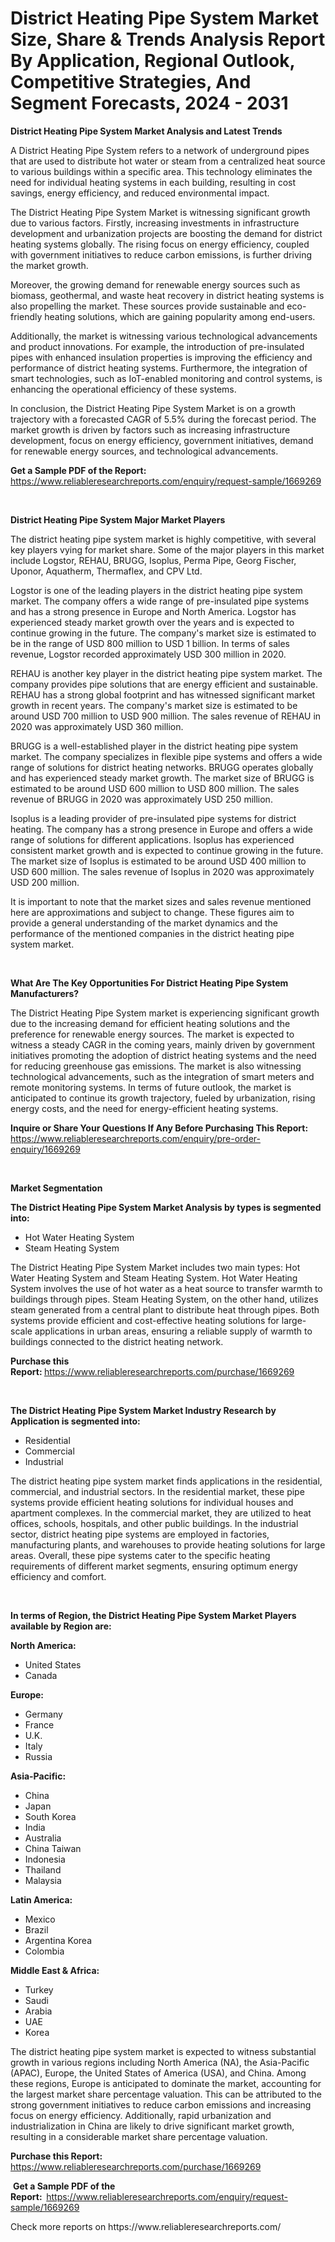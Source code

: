 <p><h1>District Heating Pipe System Market Size, Share & Trends Analysis Report By Application, Regional Outlook, Competitive Strategies, And Segment Forecasts, 2024 - 2031</h1></p><p><strong>District Heating Pipe System Market Analysis and Latest Trends</strong></p>
<p><p>A District Heating Pipe System refers to a network of underground pipes that are used to distribute hot water or steam from a centralized heat source to various buildings within a specific area. This technology eliminates the need for individual heating systems in each building, resulting in cost savings, energy efficiency, and reduced environmental impact.</p><p>The District Heating Pipe System Market is witnessing significant growth due to various factors. Firstly, increasing investments in infrastructure development and urbanization projects are boosting the demand for district heating systems globally. The rising focus on energy efficiency, coupled with government initiatives to reduce carbon emissions, is further driving the market growth.</p><p>Moreover, the growing demand for renewable energy sources such as biomass, geothermal, and waste heat recovery in district heating systems is also propelling the market. These sources provide sustainable and eco-friendly heating solutions, which are gaining popularity among end-users.</p><p>Additionally, the market is witnessing various technological advancements and product innovations. For example, the introduction of pre-insulated pipes with enhanced insulation properties is improving the efficiency and performance of district heating systems. Furthermore, the integration of smart technologies, such as IoT-enabled monitoring and control systems, is enhancing the operational efficiency of these systems.</p><p>In conclusion, the District Heating Pipe System Market is on a growth trajectory with a forecasted CAGR of 5.5% during the forecast period. The market growth is driven by factors such as increasing infrastructure development, focus on energy efficiency, government initiatives, demand for renewable energy sources, and technological advancements.</p></p>
<p><strong>Get a Sample PDF of the Report:&nbsp;</strong> <a href="https://www.reliableresearchreports.com/enquiry/request-sample/1669269">https://www.reliableresearchreports.com/enquiry/request-sample/1669269</a></p>
<p>&nbsp;</p>
<p><strong>District Heating Pipe System Major Market Players</strong></p>
<p><p>The district heating pipe system market is highly competitive, with several key players vying for market share. Some of the major players in this market include Logstor, REHAU, BRUGG, Isoplus, Perma Pipe, Georg Fischer, Uponor, Aquatherm, Thermaflex, and CPV Ltd.</p><p>Logstor is one of the leading players in the district heating pipe system market. The company offers a wide range of pre-insulated pipe systems and has a strong presence in Europe and North America. Logstor has experienced steady market growth over the years and is expected to continue growing in the future. The company's market size is estimated to be in the range of USD 800 million to USD 1 billion. In terms of sales revenue, Logstor recorded approximately USD 300 million in 2020.</p><p>REHAU is another key player in the district heating pipe system market. The company provides pipe solutions that are energy efficient and sustainable. REHAU has a strong global footprint and has witnessed significant market growth in recent years. The company's market size is estimated to be around USD 700 million to USD 900 million. The sales revenue of REHAU in 2020 was approximately USD 360 million.</p><p>BRUGG is a well-established player in the district heating pipe system market. The company specializes in flexible pipe systems and offers a wide range of solutions for district heating networks. BRUGG operates globally and has experienced steady market growth. The market size of BRUGG is estimated to be around USD 600 million to USD 800 million. The sales revenue of BRUGG in 2020 was approximately USD 250 million.</p><p>Isoplus is a leading provider of pre-insulated pipe systems for district heating. The company has a strong presence in Europe and offers a wide range of solutions for different applications. Isoplus has experienced consistent market growth and is expected to continue growing in the future. The market size of Isoplus is estimated to be around USD 400 million to USD 600 million. The sales revenue of Isoplus in 2020 was approximately USD 200 million.</p><p>It is important to note that the market sizes and sales revenue mentioned here are approximations and subject to change. These figures aim to provide a general understanding of the market dynamics and the performance of the mentioned companies in the district heating pipe system market.</p></p>
<p>&nbsp;</p>
<p><strong>What Are The Key Opportunities For District Heating Pipe System Manufacturers?</strong></p>
<p><p>The District Heating Pipe System market is experiencing significant growth due to the increasing demand for efficient heating solutions and the preference for renewable energy sources. The market is expected to witness a steady CAGR in the coming years, mainly driven by government initiatives promoting the adoption of district heating systems and the need for reducing greenhouse gas emissions. The market is also witnessing technological advancements, such as the integration of smart meters and remote monitoring systems. In terms of future outlook, the market is anticipated to continue its growth trajectory, fueled by urbanization, rising energy costs, and the need for energy-efficient heating systems.</p></p>
<p><strong>Inquire or Share Your Questions If Any Before Purchasing This Report:</strong> <a href="https://www.reliableresearchreports.com/enquiry/pre-order-enquiry/1669269">https://www.reliableresearchreports.com/enquiry/pre-order-enquiry/1669269</a></p>
<p>&nbsp;</p>
<p><strong>Market Segmentation</strong></p>
<p><strong>The District Heating Pipe System Market Analysis by types is segmented into:</strong></p>
<p><ul><li>Hot Water Heating System</li><li>Steam Heating System</li></ul></p>
<p><p>The District Heating Pipe System Market includes two main types: Hot Water Heating System and Steam Heating System. Hot Water Heating System involves the use of hot water as a heat source to transfer warmth to buildings through pipes. Steam Heating System, on the other hand, utilizes steam generated from a central plant to distribute heat through pipes. Both systems provide efficient and cost-effective heating solutions for large-scale applications in urban areas, ensuring a reliable supply of warmth to buildings connected to the district heating network.</p></p>
<p><strong>Purchase this Report:&nbsp;</strong><a href="https://www.reliableresearchreports.com/purchase/1669269">https://www.reliableresearchreports.com/purchase/1669269</a></p>
<p>&nbsp;</p>
<p><strong>The District Heating Pipe System Market Industry Research by Application is segmented into:</strong></p>
<p><ul><li>Residential</li><li>Commercial</li><li>Industrial</li></ul></p>
<p><p>The district heating pipe system market finds applications in the residential, commercial, and industrial sectors. In the residential market, these pipe systems provide efficient heating solutions for individual houses and apartment complexes. In the commercial market, they are utilized to heat offices, schools, hospitals, and other public buildings. In the industrial sector, district heating pipe systems are employed in factories, manufacturing plants, and warehouses to provide heating solutions for large areas. Overall, these pipe systems cater to the specific heating requirements of different market segments, ensuring optimum energy efficiency and comfort.</p></p>
<p>&nbsp;</p>
<p><strong>In terms of Region, the District Heating Pipe System Market Players available by Region are:</strong></p>
<p>
    <p> <strong> North America: </strong>
        <ul>
            <li>United States</li>
            <li>Canada</li>
        </ul>
        </p> 
    <p> <strong> Europe: </strong>
        <ul>
            <li>Germany</li>
            <li>France</li>
            <li>U.K.</li>
            <li>Italy</li>
            <li>Russia</li>
        </ul>
        </p> 
    <p> <strong> Asia-Pacific: </strong>
        <ul>
            <li>China</li>
            <li>Japan</li>
            <li>South Korea</li>
            <li>India</li>
            <li>Australia</li>
            <li>China Taiwan</li>
            <li>Indonesia</li>
            <li>Thailand</li>
            <li>Malaysia</li>
        </ul>
        </p> 
    <p> <strong> Latin America: </strong>
        <ul>
            <li>Mexico</li>
            <li>Brazil</li>
            <li>Argentina Korea</li>
            <li>Colombia</li>
        </ul>
        </p> 
    <p> <strong> Middle East & Africa: </strong>
        <ul>
            <li>Turkey</li>
            <li>Saudi</li>
            <li>Arabia</li>
            <li>UAE</li>
            <li>Korea</li>
        </ul>
    </p>
    </p>
<p><p>The district heating pipe system market is expected to witness substantial growth in various regions including North America (NA), the Asia-Pacific (APAC), Europe, the United States of America (USA), and China. Among these regions, Europe is anticipated to dominate the market, accounting for the largest market share percentage valuation. This can be attributed to the strong government initiatives to reduce carbon emissions and increasing focus on energy efficiency. Additionally, rapid urbanization and industrialization in China are likely to drive significant market growth, resulting in a considerable market share percentage valuation.</p></p>
<p><strong>Purchase this Report: </strong><a href="https://www.reliableresearchreports.com/purchase/1669269">https://www.reliableresearchreports.com/purchase/1669269</a></p>
<p>&nbsp;<strong>Get a Sample PDF of the Report:&nbsp;&nbsp;</strong><a href="https://www.reliableresearchreports.com/enquiry/request-sample/1669269">https://www.reliableresearchreports.com/enquiry/request-sample/1669269</a></p>
<p><strong></strong></p>
<p>Check more reports on https://www.reliableresearchreports.com/</p>
